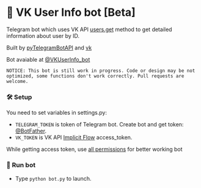# 📄 VK User Info bot [Beta]
Telegram bot which uses VK API [users.get][1] method to get detailed information about user by ID.

Built by [pyTelegramBotAPI][5] and [vk][6]

Bot avaiable at [@VKUserInfo_bot][4]

`NOTICE: This bot is still work in progress. Code or design may be not optimized, some functions don't work correctly. Pull requests are welcome.`

### 🛠 Setup
You need to set variables in settings.py:
* `TELEGRAM_TOKEN` is token of Telegram bot. Create bot and get token: [@BotFather][2].
* `VK_TOKEN` is VK API [Implicit Flow][3] access_token.

While getting access token, use [all permissions][7] for better working bot


### 🔌 Run bot
* Type `python bot.py` to launch.



[1]: https://vk.com/dev/users.get "users.get method"
[2]: https://telegram.me/BotFather "Open @BotFather in Telegram"
[3]: https://vk.com/dev/implicit_flow_user?f=3.%20Receiving%20access_token "Implicit Flow for User Access Token"
[4]: https://telegram.me/VKUserInfo_bot "@VKUserInfo_bot"
[5]: https://github.com/eternnoir/pyTelegramBotAPI "pyTelegramBotAPI at Github"
[6]: https://github.com/voronind/vk "VK library at Github"
[7]: https://vk.com/dev/permissions?f=1.%20Access%20Permissions%20for%20User%20Token "Access Permissions for User Token"
